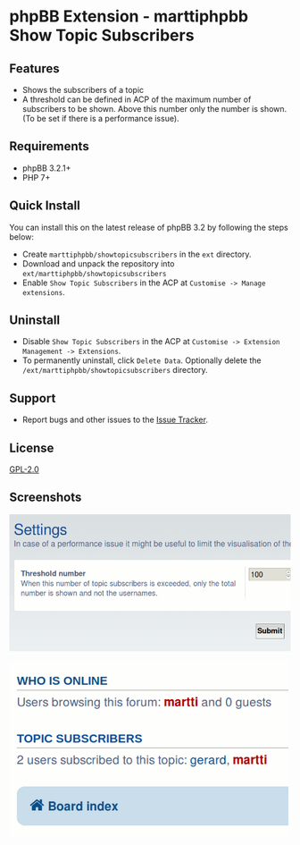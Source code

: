 # phpBB Extension - marttiphpbb Show Topic Subscribers

## Features

* Shows the subscribers of a topic
* A threshold can be defined in ACP of the maximum number of subscribers to be shown. Above this number only the number is shown. (To be set if there is a  performance issue).

## Requirements

* phpBB 3.2.1+
* PHP 7+

## Quick Install

You can install this on the latest release of phpBB 3.2 by following the steps below:

* Create `marttiphpbb/showtopicsubscribers` in the `ext` directory.
* Download and unpack the repository into `ext/marttiphpbb/showtopicsubscribers`
* Enable `Show Topic Subscribers` in the ACP at `Customise -> Manage extensions`.

## Uninstall

* Disable `Show Topic Subscribers` in the ACP at `Customise -> Extension Management -> Extensions`.
* To permanently uninstall, click `Delete Data`. Optionally delete the `/ext/marttiphpbb/showtopicsubscribers` directory.

## Support

* Report bugs and other issues to the [Issue Tracker](https://github.com/marttiphpbb/phpbb-ext-showtopicsubscribers/issues).

## License

[GPL-2.0](license.txt)

## Screenshots

![ACP](doc/acp.png)

![List](doc/list.png)
